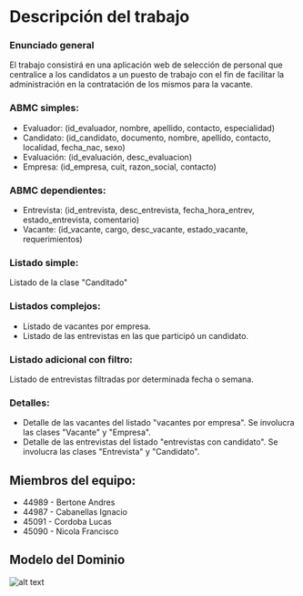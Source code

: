 # Descripción del trabajo

### Enunciado general
El trabajo consistirá en una aplicación web de selección de personal que centralice a los candidatos a un puesto de trabajo con el fin de facilitar la administración en la contratación de los mismos para la vacante.

### ABMC simples:
* Evaluador: (id_evaluador, nombre, apellido, contacto, especialidad)
* Candidato: (id_candidato, documento, nombre, apellido, contacto, localidad, fecha_nac, sexo)
* Evaluación: (id_evaluación, desc_evaluacion)
* Empresa: (id_empresa, cuit, razon_social, contacto)

### ABMC dependientes:
* Entrevista: (id_entrevista, desc_entrevista, fecha_hora_entrev, estado_entrevista, comentario)
* Vacante: (id_vacante, cargo, desc_vacante, estado_vacante, requerimientos)

### Listado simple:
Listado de la clase "Canditado"

### Listados complejos:
* Listado de vacantes por empresa.
* Listado de las entrevistas en las que participó un candidato.

### Listado adicional con filtro:
Listado de entrevistas filtradas por determinada fecha o semana.

### Detalles:
* Detalle de las vacantes del listado "vacantes por empresa". Se involucra las clases "Vacante" y "Empresa".
* Detalle de las entrevistas del listado "entrevistas con candidato". Se involucra las clases "Entrevista" y "Candidato".

## Miembros del equipo:

* 44989 - Bertone Andres
* 44987 - Cabanellas Ignacio
* 45091 - Cordoba Lucas
* 45090 - Nicola Francisco

## Modelo del Dominio

![alt text](https://github.com/andresbertone/tp-backend/blob/master/modelo-del-dominio/MD.jpg?raw=true)
